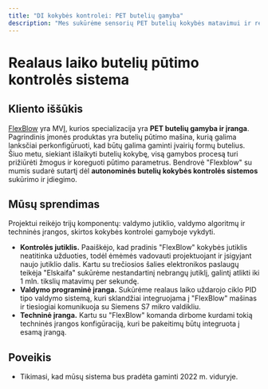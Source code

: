 ```yaml
---
title: "DI kokybės kontrolei: PET butelių gamyba"
description: "Mes sukūrėme sensorių PET butelių kokybės matavimui ir realaus laiko algoritmą kokybės palaikymui"
---
```


# Realaus laiko butelių pūtimo kontrolės sistema

## Kliento iššūkis

[FlexBlow](https://flexblow.com/) yra MVĮ, kurios specializacija yra **PET butelių gamyba ir įranga**. Pagrindinis įmonės produktas yra butelių pūtimo mašina, kurią galima lanksčiai perkonfigūruoti, kad būtų galima gaminti įvairių formų butelius. Šiuo metu, siekiant išlaikyti butelių kokybę, visą gamybos procesą turi prižiūrėti žmogus ir koreguoti pūtimo parametrus. Bendrovė "Flexblow" su mumis sudarė sutartį dėl **autonominės butelių kokybės kontrolės sistemos** sukūrimo ir įdiegimo.

## Mūsų sprendimas

Projektui reikėjo trijų komponentų: valdymo jutiklio, valdymo algoritmų ir techninės įrangos, skirtos kokybės kontrolei gamyboje vykdyti.

- **Kontrolės jutiklis.** Paaiškėjo, kad pradinis "FlexBlow" kokybės jutiklis neatitinka užduoties, todėl ėmėmės vadovauti projektuojant ir įsigyjant naujo jutiklio dalis. Kartu su trečiosios šalies elektronikos paslaugų teikėja "Elskaifa" sukūrėme nestandartinį nebrangų jutiklį, galintį atlikti iki 1 mln. tikslių matavimų per sekundę.
- **Valdymo programinė įranga.** Sukūrėme realaus laiko uždarojo ciklo PID tipo valdymo sistemą, kuri sklandžiai integruojama į "FlexBlow" mašinas ir tiesiogiai komunikuoja su Siemens S7 mikro valdikliu.
- **Techninė įranga.** Kartu su "FlexBlow" komanda dirbome kurdami tokią techninės įrangos konfigūraciją, kuri be pakeitimų būtų integruota į esamą įrangą.

## Poveikis

- Tikimasi, kad mūsų sistema bus pradėta gaminti 2022 m. viduryje.
